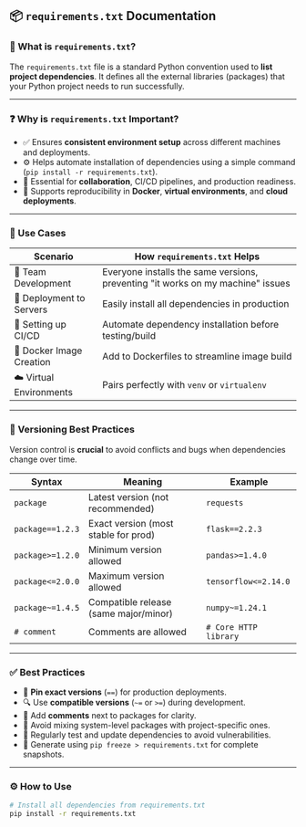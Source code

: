 ## 📦 `requirements.txt` Documentation

### 📘 What is `requirements.txt`?

The `requirements.txt` file is a standard Python convention used to **list project dependencies**. It defines all the external libraries (packages) that your Python project needs to run successfully.

---

### ❓ Why is `requirements.txt` Important?

- ✅ Ensures **consistent environment setup** across different machines and deployments.
- ⚙️ Helps automate installation of dependencies using a simple command (`pip install -r requirements.txt`).
- 🤝 Essential for **collaboration**, CI/CD pipelines, and production readiness.
- 🔁 Supports reproducibility in **Docker**, **virtual environments**, and **cloud deployments**.

---

### 🧠 Use Cases

| Scenario                         | How `requirements.txt` Helps                                      |
|----------------------------------|--------------------------------------------------------------------|
| 👥 Team Development              | Everyone installs the same versions, preventing "it works on my machine" issues |
| 🚀 Deployment to Servers         | Easily install all dependencies in production                     |
| 🧪 Setting up CI/CD              | Automate dependency installation before testing/build             |
| 🐳 Docker Image Creation         | Add to Dockerfiles to streamline image build                      |
| ☁️ Virtual Environments          | Pairs perfectly with `venv` or `virtualenv`                       |

---

### 📌 Versioning Best Practices

Version control is **crucial** to avoid conflicts and bugs when dependencies change over time.

| Syntax               | Meaning                                      | Example                      |
|----------------------|----------------------------------------------|------------------------------|
| `package`            | Latest version (not recommended)             | `requests`                  |
| `package==1.2.3`     | Exact version (most stable for prod)         | `flask==2.2.3`              |
| `package>=1.2.0`     | Minimum version allowed                      | `pandas>=1.4.0`             |
| `package<=2.0.0`     | Maximum version allowed                      | `tensorflow<=2.14.0`        |
| `package~=1.4.5`     | Compatible release (same major/minor)        | `numpy~=1.24.1`             |
| `# comment`          | Comments are allowed                         | `# Core HTTP library`       |

---

### ✅ Best Practices

- 📌 **Pin exact versions** (`==`) for production deployments.
- 🔍 Use **compatible versions** (`~=` or `>=`) during development.
- 💬 Add **comments** next to packages for clarity.
- 🚫 Avoid mixing system-level packages with project-specific ones.
- 🧪 Regularly test and update dependencies to avoid vulnerabilities.
- 📄 Generate using `pip freeze > requirements.txt` for complete snapshots.

---

### ⚙️ How to Use

```bash
# Install all dependencies from requirements.txt
pip install -r requirements.txt
